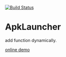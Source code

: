 [![Build Status](https://travis-ci.org/luoqii/ApkLauncher.svg)](https://travis-ci.org/luoqii/ApkLauncher)

# ApkLauncher

add function dynamically.

[online demo](https://appetize.io/app/hdx34nzvj5cp34a39jm9ghqu8c)
